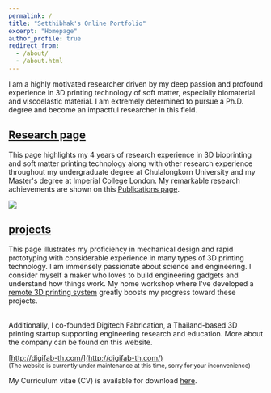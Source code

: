 ```yaml
---
permalink: /
title: "Setthibhak's Online Portfolio"
excerpt: "Homepage"
author_profile: true
redirect_from: 
  - /about/
  - /about.html
---
```


<!-- To improve
1. Make all link look clickable
[done] 2. Update talks SCG
[done] 3. Update publication doi
4. Add collagen research
 -->

I am a highly motivated researcher driven by my deep passion and profound experience in 3D printing technology of soft matter, especially biomaterial and viscoelastic material. I am extremely determined to pursue a Ph.D. degree and become an impactful researcher in this field.

## [Research page](/research)
This page highlights my 4 years of research experience in 3D bioprinting and soft matter printing technology along with other research experience throughout my undergraduate degree at Chulalongkorn University and my Master's degree at Imperial College London. My remarkable research achievements are shown on this [Publications page](/publications).

<img src='/images/about_images/1.gif'>

## [projects](/projects) 
This page illustrates my proficiency in mechanical design and rapid prototyping with considerable experience in many types of 3D printing technology. I am immensely passionate about science and engineering. I consider myself a maker who loves to build engineering gadgets and understand how things work. My home workshop where I've developed a [remote 3D printing system](/projects/7) greatly boosts my progress toward these projects. <br/><br/>

Additionally, I co-founded Digitech Fabrication, a Thailand-based 3D printing startup supporting engineering research and education. More about the company can be found on this website. <br/>

[http://digifab-th.com/](http://digifab-th.com/) <br/><sub> (The website is currently under maintenance at this time, sorry for your inconvenience)

My Curriculum vitae (CV) is available for download [here](/files/Setthibhak-CV-Oct2023.pdf).
